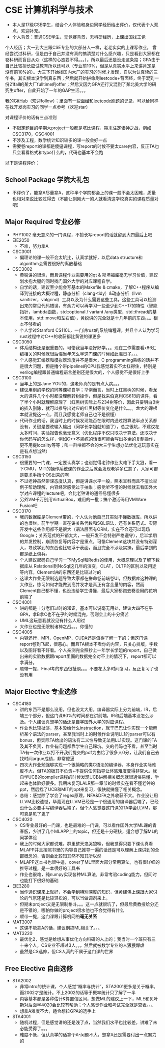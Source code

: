 
# CSE 计算机科学与技术

- 本人是17级CSE学生，结合个人体验和身边同学经历给出评价，仅代表个人观点，欢迎补充。
- 个人背景：普通CSE学生，无竞赛背景，无科研经历，上课出国找工党

个人经历；大一到大三跟CSE专业的大部分人一样，老老实实的上课写作业，
曾经尝试过科研，但是由于自己并没有真的搞清楚对什么感兴趣，只是看到大家都在卷科研而盲目从众（这样的心态要不得。。。），所以最后还是没走这条路；GPA由于自己比较擅长应试教育所以还可以（专业前10%，但是从真实水平上来讲肯定是没有前10%的）。大三下开始找国内大厂的实习的时候才发现，自以为认真读的三年书，其实根本没学到真东西；然后就开始拼命刷leetcode+背面经，终于混到一份21fall的某大厂fulltime的offer；然后又因为GPA还行又混到了某北美大学的研究生offer，自此开始了一年的GAP生活。。。

我的[GitHub](https://github.com/PRESIDENT810)（欢迎follow）；里面有一些[面经](https://github.com/PRESIDENT810/Cpp-Interview-Notes)和[leetcode刷题](https://github.com/PRESIDENT810/LeetCode-Practice)的记录，可以给同样在找开发岗实习的同学一点参考（欢迎star）

对课程评价的话有三点准则
- 不限定题目的学期大project一般都是坑比课程，期末注定诸神之战，例如CSC3170，CSC4001
- 不涉及工程，数学统计知识较多的课一般会好一点
- 需要卷report的课都是傻逼课程，写report的时候不要太care内容，反正TA也只会看看格式和typo什么的，代码也基本不会跑

以下是课程评价：
## School Package 学院大礼包
- 不评价了，能拿A尽量拿A，这种半个学院都会上的课一般不会太困难，质量也相对来说比较过得去（不能让刚刚大一的人就看清这学校真实的课程质量对吧）

## Major Required 专业必修
- PHY1002
毫无意义的一门课程，不擅长写report的话就留到大四最后上吧
- EIE2050
  - 不难，努力拿A
- CSC3001
  - 偏理论的课一般不会太坑比，认真学就好，以后data structure和algorithm会需要很好的离散基础
- CSC3002
  - 黄锐讲的很烂，而且课程作业需要用的qt & 斯坦福库毫无学习价值，建议划水抱大腿的同时找门国外大学的对应课程自学。
  - 自学的话，建议至少能会写基本的Makefile & cmake，了解C++程序从编译到链接的大概过程，静态分析（clang-tidy）&动态分析（llvm sanitizer，valgrind）工具以及为什么需要这些工具，这些工具可以检测出来的常见代码错误，有余力可以再学习一些至少到C++17的特性（智能指针，lambda函数，std::optional / variant /any类型，std::thread的基本使用，std::move和左右值），黄锐讲的完全就是十几年前的东西。。。根本不够看的
  - 个人学过Stanford CS110L，一门讲rust的系统编程课，并且个人认为学习rust过程中对C++的收获都比黄锐的课更多
- CSC3050
  - 体系结构还是很重要的，可惜我当年没好好学。。。现在工作需要看x86汇编相关的时候就很后悔当年怎么学这门课的时候如此混日子。。。
  - 个人感觉汇编器和模拟器难度并不是很大，C programming熟练的话并不是很大问题，但是撸个带pipeline的CPU我感觉着实不太扛得住，特别是verilog编程跟普通编程语言差别还是很大的，个人感觉不是很好上手
- CSC3100
  - 当年上的是Jane YOU的，这老师真的是有点大病。。。
  - 建议用别的学校的同等课程自学；举例而言，当时上红黑树的时候，看龙大的课件几个小时都没理解转树操作，但是找来伯克利CS61B的课件，看了半个小时就理解原理了（红黑树实际上与234树等价，因此只要明白B树的插入删除，就可以推导出对应的红黑树等价变化是什么。。。龙大的课根本就没提这一点，而且我感觉老师自己也不是很懂）
  - 代码作业的话，我当时上的时候发现能否在限时内通过跟算法半点关系都没有，关键是要改输入输出（问学长学姐就知道了），总之很坑，不建议花太多时间，实验报告也毫无意义（优化程序不仅只取决于算法，还取决于你代码写的怎么样，例如C++不熟练的话很可能会写出多余的复制操作，更不用提locality等等；叫一群啥都不会的大三学生想办法优化这玩意实在是有点想当然）
- CSC3150
  - 很重要的一门课，一定要认真学；也别觉得老钟作业太难下手太狠，看一下CMU，MIT的操作系统课的作业之后就会发现老钟多仁慈了，人家可都是要求手撸个OS出来的啊
  - 不过老钟虽然带课态度认真，但是讲课水平一般，照本宣科而且不擅长举例子帮助理解，内容经常感觉过于抽象；感觉听不懂的时候就去看国外大学对应课程的lecture吧，会比老钟讲的通俗易懂很多
  - 另外VM千万别用VirtualBox，难用的一批；搞个激活码用VMWare Fusion吧
- CSC3170
  - 我的数据库是Clement带的，个人认为他自己其实就不懂数据库，所以讲的也很烂。前半学期一直在讲关系代数和SQL语法，还有关系范式。实际开发中这些作用都不是很大（语法层面有ORM，实在不会还可以现场Google；关系范式的开销太大，一般开发不会特别严格遵守），后半学期的并发控制，崩溃恢复等内容才是重点，可惜Clement这块并没有特别深入，导致学到的东西也比较浮于表面，而且完全不涉及实操，最后学到的都是纸上谈兵。
  - 个人建议起码自己学习一下MySql和Redis的使用，大概原理以及了解下数据库从 Relational到NoSql这几年的演变，OLAT，OLTP的区别以及用途等内容。Clement讲的东西还是比较过时的
  - 这课大作业无限制选题导致大家都在拼命卷前端卷UI，但数据库这种课的大作业，练习如何才能做到高并发才是真正有含金量的内容，然而Clement自己都不懂，也没法给学生讲懂，最后大家都跑去卷没用的花哨前端了
- CSC4001
  - 讲的都是十分老旧过时的知识，基本可以说毫无用处，建议大四不在乎GPA，拿B拿C也不在乎的时候混完，否则会上的十分痛苦
  - UML这玩意我就没见有什么人用过
  - 大作业也是无限制诸神之战。。。你懂的
- CSC4005
  - 内容还行，MPI，OpenMP，CUDA还是值得了解一下的；但这门课report卷到飞起，很恶心。而且TA根本不看你的内容，只关心排版，字数以及图好看不好看。个人亲测完全照抄上一年学长学姐的report，自己做出来的实验数据跟report里面的数据完全对不上的情况下，report都可以拿满分。
  - 顺带一提，Final考的东西很扯淡。。。不要花太多时间复习，反正复习了也没有用

## Major Elective 专业选修
- CSC4180
  - 讲的东西不是那么没用，但也没太大用。编译器实际上分为前端，IR，后端三个部分，但这门课80%的时间都在讲前端，IR和后端基本没怎么涉及。个人建议真想学的话还是自学国外大学的对应课程。
  - 作业也比较扯淡，基本没给什么instruction，就干巴巴让你实现一个能解析某个语法的parser，甚至我当时上的时候作业说明LL1的parser可以有bonus，但实际TA给出的语法有二义性导致无法用LL1实现。这门课的TA及其不负责，作业有问题都靠学生自己踩坑。交的代码也不看，甚至当时TA有一次作业以打不开我们提交的pdf为由给了很多人0分，让我们自己去找时间argue成绩，非常傻逼
  - 四次大作业勉强够实现一个很简略的类C语法的编译器，本身作业实际难度不大，但TA的极其不负责+不提供任何指导让体感难度变得非常大。我自学UCB的compiler课程的时候发现UCB讲解相关概念就很通俗易懂，学起来也体验好很多。我期末复习LALR那一章节的时候实在看不懂老钟的ppt，然后找了UCB和MIT的ppt来复习，很快就搞懂了相关概念。
  - 总结：感觉除了学会了regex原理，NFA&DFA之外收获不大。作业没让用LLVM比较遗憾，毕竟现在LLVM已经是一个很通用的编译器后端了，已经没什么必要手写编译器后端了。但个人感觉要这门课的TA学会LLVM，那可真是见了鬼了
- CSC4020
  - CS专业最好的一门课，也是最难的一门课，可以看作国外大学ML课的青春版，少讲了几个MLAPP上的topic，但还是十分硬核，适合想了解ML的同学体验
  - 我上的时候大家都说难，群里整天鬼哭狼嚎，但我觉得只要下课认真看MLAPP并且按照书里的内容自己推导一遍的话还是可以理解上课讲到的全部概念的，否则会比较知其然不知其所以然
  - MLAPP这本书也很牛逼，cover了ML里面大部分常用算法，也有很详细的推导过程，是一本很好的工具书
  - 作业也很难，纯numpy实现各种ML算法，非常考验coding能力，但同时也能打下很好的基础
- EIE3280
  - 当作通识课来上就好，不会学到特别深度的知识，但黄建伟上课跟大家讨论的气氛还是比较轻松的，可以当做调剂来上。
  - 但期末project又是无限制格斗。。。这一点就很坑了，但最后黄教授给分还是不错的，哪怕你做的project很水他也不会觉得有什么
  - 顺带一提，这门课跟计算机网络**毫无关系**
- MAT3007
  - 这课不能拿A的话，建议别搞ML相关了。。。
- MAT3220
  - 最优化2，感觉是给想从事优化方向科研的人上的；我当时一个班只有三十来个人，CS专业不超过3人。。。然后就被数学专业的人狠狠爆虐
  - 虽然是CS选修，但CS人真的不属于这门课的世界

## Free Elective 自由选修
- STA2002
  - 非常intro的统计课，个人感觉“概率与统计”，STA2001更多是关于概率，而2002才是统计。不上2002的话等于概率统计只了解了一半
  - 内容基本都是各种估计&算置信区间，想做ML的建议上一下，MLE和贝叶斯对后面学4020会比较有帮助；个人感觉作业和考试完全就是查表。。。
  - 想拿A难度不大，适合想拉GPA的选手上
- STA4001
  - 随机过程，但是感觉讲的还是浅了点，当然我们水平也比较差，讲难了未必能受得了。。。
  - 难度不低，但认真学的话拿个A-问题不大，想拿A还是需要付出一点努力的

